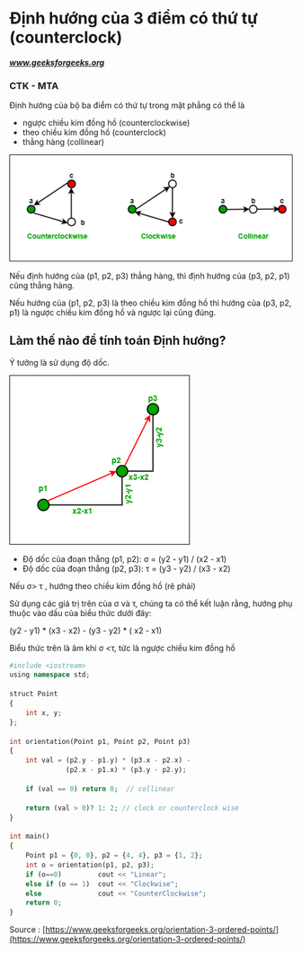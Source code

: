 # Định hướng của 3 điểm có thứ tự (counterclock) 
***www.geeksforgeeks.org***
### CTK - MTA
Định hướng của bộ ba điểm có thứ tự trong mặt phẳng có thể là

- ngược chiều kim đồng hồ (counterclockwise)
- theo chiều kim đồng hồ (counterclock)
- thẳng hàng (collinear)

![alt](./Untitled-Diagram-15.png)



Nếu định hướng của (p1, p2, p3) thẳng hàng, thì định hướng của (p3, p2, p1) cũng thẳng hàng. 

Nếu hướng của (p1, p2, p3) là theo chiều kim đồng hồ thì hướng của (p3, p2, p1) là ngược chiều kim đồng hồ và ngược lại cũng đúng.

## Làm thế nào để tính toán Định hướng? 


Ý tưởng là sử dụng độ dốc.  

![alt](./1147.png)


- Độ dốc của đoạn thẳng (p1, p2): σ = (y2 - y1) / (x2 - x1) 
- Độ dốc của đoạn thẳng (p2, p3): τ = (y3 - y2) / (x3 - x2) 

Nếu σ> τ , hướng theo chiều kim đồng hồ (rẽ phải) 

Sử dụng các giá trị trên của σ và τ, chúng ta có thể kết luận rằng, 
hướng phụ thuộc vào dấu của biểu thức dưới đây: 

(y2 - y1) * (x3 - x2) - (y3 - y2) * ( x2 - x1) 

Biểu thức trên là âm khi σ <τ, tức là ngược chiều kim đồng hồ




```php
#include <iostream>
using namespace std;
 
struct Point
{
    int x, y;
};

int orientation(Point p1, Point p2, Point p3)
{
    int val = (p2.y - p1.y) * (p3.x - p2.x) -
              (p2.x - p1.x) * (p3.y - p2.y);
 
    if (val == 0) return 0;  // collinear
 
    return (val > 0)? 1: 2; // clock or counterclock wise
}

int main()
{
    Point p1 = {0, 0}, p2 = {4, 4}, p3 = {1, 2};
    int o = orientation(p1, p2, p3);
    if (o==0)         cout << "Linear";
    else if (o == 1)  cout << "Clockwise";
    else              cout << "CounterClockwise";
    return 0;
}

```























Source : [https://www.geeksforgeeks.org/orientation-3-ordered-points/](https://www.geeksforgeeks.org/orientation-3-ordered-points/)
